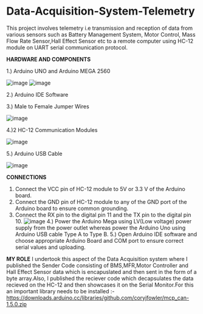 # Data-Acquisition-System-Telemetry
This project involves telemetry i.e transmission and reception of data from various sensors such as Battery Management System, Motor Control, Mass Flow Rate Sensor,Hall Effect Sensor etc to a remote computer using HC-12 module on UART serial communication protocol.

**HARDWARE AND COMPONENTS**

1.) Arduino UNO and Arduino MEGA 2560

![image](https://github.com/ayushjain143/Data-Acquisition-System-Telemetry/assets/73123555/0f06e3af-20a4-41c7-8d73-c9c606b114d0)
![image](https://github.com/ayushjain143/Data-Acquisition-System-Telemetry/assets/73123555/5469b42f-dd0f-4ecf-92c6-8708bc7571b0)

2.) Arduino IDE Software

3.) Male to Female Jumper Wires

![image](https://github.com/ayushjain143/Data-Acquisition-System-Telemetry/assets/73123555/6eec20c1-000f-4a33-bd56-82944140a900)

4.)2 HC-12 Communication Modules

![image](https://github.com/ayushjain143/Data-Acquisition-System-Telemetry/assets/73123555/05a95151-1ed3-4961-bf92-27adc7d1bead)

5.) Arduino USB Cable

![image](https://github.com/ayushjain143/Data-Acquisition-System-Telemetry/assets/73123555/97e8950f-8e31-4c38-9690-175021e1a20c)

**CONNECTIONS**
1. Connect the VCC pin of HC-12 module to 5V or 3.3 V of the Arduino board.
2. Connect the GND pin of HC-12 module to any of the GND port of the Arduino board to ensure common grounding.
3. Connect the RX pin to the digital pin 11 and the TX pin to the digital pin 10.
   ![image](https://github.com/ayushjain143/Data-Acquisition-System-Telemetry/assets/73123555/c0899c1b-8e35-4ae0-bdbc-20140044ea07)
4.) Power the Arduino Mega using LV(Low voltage) power supply from the power outlet whereas power the Arduino Uno using Arduino USB cable Type A to Type B.
5.) Open Arduino IDE software and choose appropriate Arduino Board and COM port to ensure correct serial values and uploading.

**MY ROLE**
I undertook this aspect of the Data Acquisition system where I published the Sender Code consisting of BMS,MFR,Motor Controller and Hall Effect Sensor data which is encapuslated and then sent in the form of a byte array.Also, I published the reciever code which decapsulates the data recieved on the HC-12 and then showcases it on the Serial Monitor.For this an important library needs to be installed :-https://downloads.arduino.cc/libraries/github.com/coryjfowler/mcp_can-1.5.0.zip







